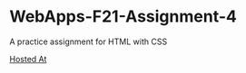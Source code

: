 # WebApps-F21-Assignment-4
A practice assignment for HTML with CSS

[Hosted At](https://44-563-webapps-f21.github.io/webapps-f21-assignment-4-varunreddy19/)